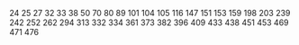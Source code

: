 24
25
27
32
33
38
50
70
80
89
101
104
105
116
147
151
153
159
198
203
239
242
252
262
294
313
332
334
361
373
382
396
409
433
438
451
453
469
471
476

